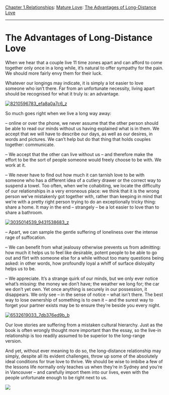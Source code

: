 [Chapter 1.Relationships](https://www.theschooloflife.com/thebookoflife/category/relationships/): [Mature Love](https://www.theschooloflife.com/thebookoflife/category/relationships/mature-love/): [The Advantages of Long-Distance Love](https://www.theschooloflife.com/thebookoflife/the-advantages-of-long-distance-love/)

* * *

# The Advantages of Long-Distance Love

When we hear that a couple live 11 time zones apart and can afford to come together only once in a long while, it’s natural to offer sympathy for the pain. We should more fairly envy them for their luck.

Whatever our longings may indicate, it is simply a lot easier to love someone who isn’t there. Far from an unfortunate necessity, living apart should be recognised for what it truly is: an advantage.

[![8210596783_efa8a0a7c6_z](https://www.theschooloflife.com/thebookoflife/wp-content/uploads/2016/03/8210596783_efa8a0a7c6_z.jpg)](http://www.thebookoflife.org/wp-content/uploads/2016/03/8210596783_efa8a0a7c6_z.jpg)

So much goes right when we live a long way away:

– online or over the phone, we never assume that the other person should be able to read our minds without us having explained what is in them. We accept that we will have to describe our days, as well as our desires, in words and pictures. We can’t help but do that thing that holds couples together: communicate.

– We accept that the other can live without us – and therefore make the effort to be the sort of people someone would freely choose to be with. We work at it.

– We never have to find out how much it can tarnish love to be with someone who has a different idea of a cutlery drawer or the correct way to suspend a towel. Too often, when we’re cohabiting, we locate the difficulty of our relationships in a very erroneous place: we think that it is the wrong person we’ve mistakenly got together with, rather than keeping in mind that we’re with a pretty right person trying to do an exceptionally tricky thing: share a home. It may in the end – strangely – be a lot easier to love than to share a bathroom.

[![3035014539_9431538683_z](https://www.theschooloflife.com/thebookoflife/wp-content/uploads/2016/03/3035014539_9431538683_z.jpg)](http://www.thebookoflife.org/wp-content/uploads/2016/03/3035014539_9431538683_z.jpg)

– Apart, we can sample the gentle suffering of loneliness over the intense rage of suffocation.

– We can benefit from what jealousy otherwise prevents us from admitting: how much it helps us to feel like desirable, potent people to be able to go out and flirt with someone else for a while without too many questions being asked: in other words, how profoundly loyal a whiff of surface disloyalty helps us to be.

– We appreciate. It’s a strange quirk of our minds, but we only ever notice what’s missing: the money we don’t have; the weather we long for; the car we don’t yet own. Yet once anything is securely in our possession, it disappears. We only see – in the sense of notice – what isn’t there. The best way to lose ownership of something is to own it – and the surest way to forget your partner exists may be to ensure they’re beside you every night.

[![6532619033_7db376ed9b_b](https://www.theschooloflife.com/thebookoflife/wp-content/uploads/2016/03/6532619033_7db376ed9b_b.jpg)](http://www.thebookoflife.org/wp-content/uploads/2016/03/6532619033_7db376ed9b_b.jpg)

Our love stories are suffering from a mistaken cultural hierarchy. Just as the book is often wrongly thought more important than the essay, so the live-in relationship is too readily assumed to be superior to the long-range version.&nbsp;

And yet, without ever meaning to do so, the long-distance relationship may simply, despite all its evident challenges, throw up some of the absolutely ideal conditions for true love to thrive. We should be wise to imbibe a few of the lessons life normally only teaches us when they’re in Sydney and you’re in Vancouver – and carefully import them into our lives, even with the people unfortunate enough to be right next to us.

[![](https://img.youtube.com/vi/2MOP03V7hrI/0.jpg)](https://www.youtube.com/embed/2MOP03V7hrI '')
